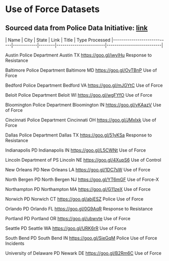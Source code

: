 # Use of Force Datasets

## Sourced data from Police Data Initiative: [link](https://www.policedatainitiative.org/datasets/use-of-force/)

|  Name                      | City       | State  | Link                   | Title                     |  Type Processed 
|----------------------------|------------|--------|------------------------|---------------------------|

Austin Police Department       Austin         TX     https://goo.gl/jwylHu    Response to Resistance

Baltimore Police Department    Baltimore      MD     https://goo.gl/OvTBnP    Use of Force

Bedford Police Department      Bedford        VA     https://goo.gl/mJGYtC    Use of Force

Beloit Police Department       Beloit         WI     https://goo.gl/wgFYfO    Use of Force

Bloomington Police Department  Bloomington    IN     https://goo.gl/vKAazV    Use of Force

Cincinnati Police Department   Cincinnati     OH     https://goo.gl/JMxIxk    Use of Force

Dallas Police Department       Dallas         TX     https://goo.gl/51yKSa    Response to Resistance

Indianapolis PD                Indianapolis   IN     https://goo.gl/L5CWNt    Use of Force

Lincoln Department of PS       Lincoln        NE     https://goo.gl/4XupS6    Use of Control

New Orleans PD                 New Orleans    LA     https://goo.gl/1DC7sW    Use of Force

North Bergen PD                North Bergen   NJ     https://goo.gl/YT6mGF    Use of Force-X

Northampton PD                 Northampton    MA     https://goo.gl/G11zeX    Use of Force

Norwich PD                     Norwich        CT     https://goo.gl/abjESZ    Police Use of Force

Orlando PD                     Orlando        FL     https://goo.gl/0G9AqR    Response to Resistance

Portland PD                    Portland       OR     https://goo.gl/ubwvte    Use of Force

Seattle PD                     Seattle        WA     https://goo.gl/URK6rR    Use of Force

South Bend PD                  South Bend     IN     https://goo.gl/SieGqM    Police Use of Force Incidents

University of Delaware PD      Newark         DE     https://goo.gl/B2Rm6C    Use of Force